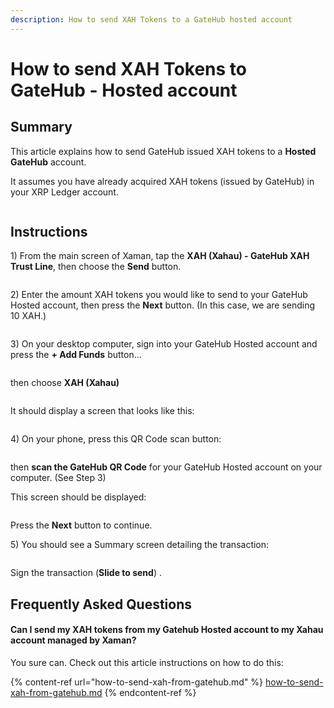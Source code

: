 ```yaml
---
description: How to send XAH Tokens to a GateHub hosted account
---
```


# How to send XAH Tokens to GateHub - Hosted account

## Summary&#x20;

This article explains how to send GateHub issued XAH tokens to a **Hosted GateHub** account.

It assumes you have already acquired XAH tokens (issued by GateHub) in your XRP Ledger account.

<figure><img src="../../.gitbook/assets/Xaman - Main Screen -2.png" alt=""><figcaption></figcaption></figure>

## Instructions

1\) From the main screen of Xaman, tap the **XAH (Xahau) - GateHub XAH Trust Line**, then choose the **Send** button.

<figure><img src="../../.gitbook/assets/Send to Gatehub - 1.png" alt=""><figcaption></figcaption></figure>

2\) Enter the amount XAH tokens you would like to send to your GateHub Hosted account, then press the **Next** button. (In this case, we are sending 10 XAH.)



<figure><img src="../../.gitbook/assets/Send to Gatehub - 2.png" alt=""><figcaption></figcaption></figure>

3\) On your desktop computer, sign into your GateHub Hosted account and press the **+ Add Funds** button...

<figure><img src="../../.gitbook/assets/Gatehub -Hosted Account - 1.png" alt=""><figcaption></figcaption></figure>

then choose **XAH (Xahau)**

<figure><img src="../../.gitbook/assets/Gatehub - Main page - 2.png" alt=""><figcaption></figcaption></figure>

It should display a screen that looks like this:

<figure><img src="../../.gitbook/assets/Send to Gatehub - 3.png" alt=""><figcaption></figcaption></figure>

4\) On your phone, press this QR Code scan button:

<figure><img src="../../.gitbook/assets/Send to Gatehub - 4.png" alt=""><figcaption></figcaption></figure>

then **scan the GateHub QR Code** for your GateHub Hosted account on your computer. (See Step 3)&#x20;

This screen should be displayed:



<figure><img src="../../.gitbook/assets/Send to Gatehub - 5.png" alt=""><figcaption></figcaption></figure>

Press the **Next** button to continue.

5\) You should see a Summary screen detailing the transaction:



<figure><img src="../../.gitbook/assets/Send to Gatehub - 6.png" alt=""><figcaption></figcaption></figure>

Sign the transaction (**Slide to send**) .

## Frequently Asked Questions

#### Can I send my XAH tokens from my Gatehub Hosted account to my Xahau account managed by Xaman?

You sure can. Check out this article instructions on how to do this:

{% content-ref url="how-to-send-xah-from-gatehub.md" %}
[how-to-send-xah-from-gatehub.md](how-to-send-xah-from-gatehub.md)
{% endcontent-ref %}

